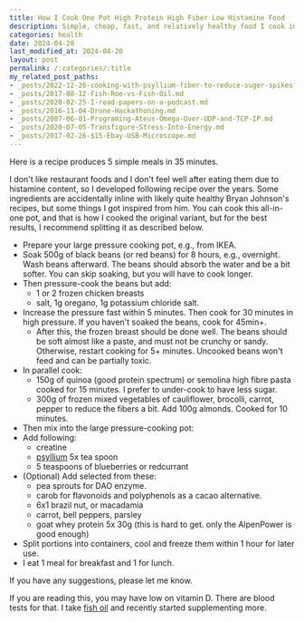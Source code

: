 ```yaml
---
title: How I Cook One Pot High Protein High Fiber Low Histamine Food
description: Simple, cheap, fast, and relatively healthy food I cook in 35 minutes.
categories: health
date: 2024-04-20
last_modified_at: 2024-04-20
layout: post
permalink: /:categories/:title
my_related_post_paths:
- _posts/2022-12-26-cooking-with-psyllium-fiber-to-reduce-suger-spikes.md
- _posts/2017-08-12-Fish-Roe-vs-Fish-Oil.md
- _posts/2020-02-25-I-read-papers-on-a-podcast.md
- _posts/2016-11-04-Drone-Hackathoning.md
- _posts/2007-06-01-Programing-Ateus-Omega-Over-UDP-and-TCP-IP.md
- _posts/2020-07-05-Transfigure-Stress-Into-Energy.md
- _posts/2017-02-26-$15-Ebay-USB-Microscope.md
---
```


Here is a recipe produces 5 simple meals in 35 minutes.

I don't like restaurant foods and I don't feel well after eating them due to histamine content, 
so I developed following recipe over the years.
Some ingredients are accidentally inline with likely quite healthy Bryan Johnson's recipes, but some things I got inspired from him.
You can cook this all-in-one pot, and that is how I cooked the original variant, but for the best results, I recommend splitting it as described below.

- Prepare your large pressure cooking pot, e.g., from IKEA.
- Soak 500g of black beans (or red beans) for 8 hours, e.g., overnight. Wash beans afterward. The beans should absorb the water and be a bit softer. You can skip soaking, but you will have to cook longer.
- Then pressure-cook the beans but add:
  - 1 or 2 frozen chicken breasts
  - salt, 1g oregano, 1g potassium chloride salt.
- Increase the pressure fast within 5 minutes. Then cook for 30 minutes in high pressure. If you haven't soaked the beans, cook for 45min+.
  - After this, the frozen breast should be done well. The beans should be soft almost like a paste, and must not be crunchy or sandy. Otherwise, restart cooking for 5+ minutes. Uncooked beans won't feed and can be partially toxic.
- In parallel cook:
	- 150g of quinoa (good protein spectrum) or semolina high fibre pasta cooked for 15 minutes. I prefer to under-cook to have less sugar.
	- 300g of frozen mixed vegetables of cauliflower, brocolli, carrot, pepper to reduce the fibers a bit. Add 100g almonds. Cooked for 10 minutes.
- Then mix into the large pressure-cooking pot:
- Add following:
  - creatine
  - [psyllium](/health/cooking-with-psyllium-fiber-to-reduce-suger-spikes) 5x tea spoon
  - 5 teaspoons of blueberries or redcurrant
- (Optional) Add selected from these:
	- pea sprouts for DAO enzyme.
	- carob for flavonoids and polyphenols as a cacao alternative.
	- 6x1 brazil nut, or macadamia
	- carrot, bell peppers, parsley
	- goat whey protein 5x 30g (this is hard to get. only the AlpenPower is good enough)
- Split portions into containers, cool and freeze them within 1 hour for later use.
- I eat 1 meal for breakfast and 1 for lunch.

If you have any suggestions, please let me know.

If you are reading this, you may have low on vitamin D. There are blood tests for that. I take [fish oil](/health/Fish-Roe-vs-Fish-Oil) and recently started supplementing more.